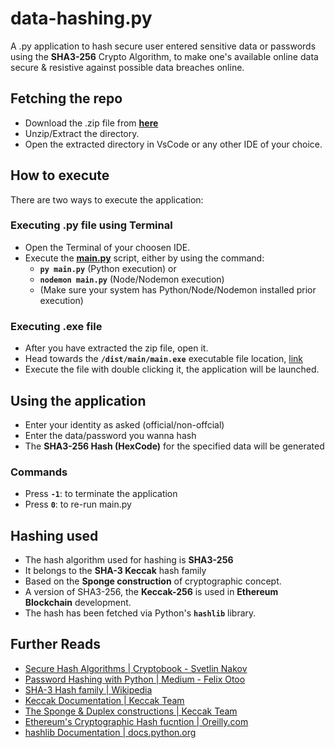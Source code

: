 # data-hashing.py
A .py application to hash secure user entered sensitive data or passwords using the **SHA3-256** Crypto Algorithm, to make one's available online data secure & resistive against possible data breaches online.

## Fetching the repo
 - Download the .zip file from [**here**](https://github.com/kxnyshk/data-hashing.py/archive/refs/heads/master.zip)
 - Unzip/Extract the directory.
 - Open the extracted directory in VsCode or any other IDE of your choice.

## How to execute
 There are two ways to execute the application:
 
 ### Executing .py file using Terminal
  - Open the Terminal of your choosen IDE.
  - Execute the [**main.py**](https://github.com/kxnyshk/data-hashing.py/blob/master/main.py) script, either by using the command:
     - **`py main.py`**        (Python execution) or
     - **`nodemon main.py`**   (Node/Nodemon execution)
     * (Make sure your system has Python/Node/Nodemon installed prior execution)
 
 ### Executing .exe file
  - After you have extracted the zip file, open it.
  - Head towards the **`/dist/main/main.exe`** executable file location, [link](https://github.com/kxnyshk/data-hashing.py/blob/master/build/main/main.exe)
  - Execute the file with double clicking it, the application will be launched.

## Using the application
 - Enter your identity as asked   (official/non-offcial)
 - Enter the data/password you wanna hash
 - The **SHA3-256 Hash (HexCode)** for the specified data will be generated
 
 ### Commands
   - Press **`-1`**: to terminate the application
   - Press **`0`**: to re-run main.py

## Hashing used
 - The hash algorithm used for hashing is **SHA3-256**
 - It belongs to the **SHA-3 Keccak** hash family
 - Based on the **Sponge construction** of cryptographic concept.
 - A version of SHA3-256, the **Keccak-256** is used in **Ethereum Blockchain** development.
 - The hash has been fetched via Python's **`hashlib`** library.

## Further Reads
 - [Secure Hash Algorithms | Cryptobook - Svetlin Nakov](https://cryptobook.nakov.com/cryptographic-hash-functions/secure-hash-algorithms)
 - [Password Hashing with Python | Medium - Felix Otoo](https://blog.devgenius.io/password-hashing-with-python-f3148692e8b9)
 - [SHA-3 Hash family | Wikipedia](https://en.wikipedia.org/wiki/SHA-3)
 - [Keccak Documentation | Keccak Team](https://keccak.team/specifications.html)
 - [The Sponge & Duplex constructions | Keccak Team](https://keccak.team/sponge_duplex.html)
 - [Ethereum's Cryptographic Hash fucntion | Oreilly.com](https://www.oreilly.com/library/view/mastering-ethereum/9781491971932/ch04.html#:~:text=Ethereum%E2%80%99s%20Cryptographic%20Hash%20Function%3A%20Keccak%2D256)
 - [hashlib Documentation | docs.python.org](https://docs.python.org/3/library/hashlib.html)

